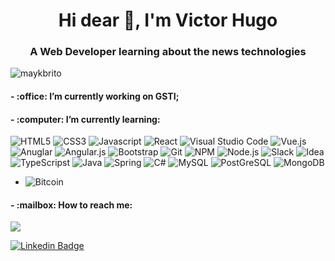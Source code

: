<h1 align="center">Hi dear 👋, I'm Victor Hugo</h1>
<h3 align="center">A Web Developer learning about the news technologies</h3>
<p align="left"> <img src="https://komarev.com/ghpvc/?username=maykbrito" alt="maykbrito" /> </p>


<h4>- :office: I’m currently working on GSTI;</h4>
<h4>- :computer: I’m currently learning:</h4>

<p>
    <img alt="HTML5" src="https://img.shields.io/badge/HTML5-E34F26?style=falt&logo=html5&logoColor=white"/>
    <img alt="CSS3" src="https://img.shields.io/badge/CSS3-1572B6?style=flat&logo=css3&logoColor=white"/>
    <img alt="Javascript" src="https://img.shields.io/badge/JavaScript-323330?style=flat&logo=javascript&logoColor=F7DF1E" />      
    <img alt="React" src="https://img.shields.io/badge/React-20232A?style=flat&logo=react&logoColor=61DAFB" />
    <img alt="Visual Studio Code" src="https://badges.aleen42.com/src/visual_studio_code.svg"/>
    <img alt="Vue.js" src="https://img.shields.io/badge/Vue.js-35495E?style=flat&logo=vue.js&logoColor=4FC08D"/>
    <img alt="Anuglar" src="https://img.shields.io/badge/Angular-DD0031?style=flat&logo=angular&logoColor=white"/>
    <img alt="Angular.js" src="https://img.shields.io/badge/AngularJS-E23237?style=flat&logo=angularjs&logoColor=white"/>
    <img alt="Bootstrap" src="https://img.shields.io/badge/Bootstrap-563D7C?style=flat&logo=bootstrap&logoColor=white"/>
    <img alt="Git" src="https://badges.aleen42.com/src/github.svg"/>
    <img alt="NPM" src="https://badges.aleen42.com/src/npm.svg"/>
    <img alt="Node.js" src="https://img.shields.io/badge/Node.js-43853D?style=flat&logo=node.js&logoColor=white"/>
    <img alt="Slack" src="https://badges.aleen42.com/src/slack.svg"/>
    <img alt="Idea" src="https://badges.aleen42.com/src/idea.svg"/>
  	<img alt="TypeScripst" src="https://img.shields.io/badge/TypeScript-007ACC?style=flat&logo=typescript&logoColor=white"/>
    <img alt="Java" src="https://img.shields.io/badge/Java-ED8B00?style=flat&logo=java&logoColor=white"/>
    <img alt="Spring" src="https://img.shields.io/badge/Spring-6DB33F?style=flat&logo=spring&logoColor=white"/>
    <img alt="C#" src="https://img.shields.io/badge/C%23-239120?style=flat&logo=c-sharp&logoColor=white"/>
    <img alt="MySQL" src="https://img.shields.io/badge/MySQL-00000F?style=flat&logo=mysql&logoColor=white"/>
    <img alt="PostGreSQL" src="https://img.shields.io/badge/PostgreSQL-316192?style=flat&logo=postgresql&logoColor=white"/>
    <img alt="MongoDB" src="https://img.shields.io/badge/MongoDB-4EA94B?style=flat&logo=mongodb&logoColor=white"/>
</p>
<ul>
    <li>
        <img alt="Bitcoin" src="https://img.shields.io/badge/Bitcoin-f7931a?logo=Bitcoin&logoColor=white&style=flat" />
    </li>
</ul>
<h4> - :mailbox: How to reach me: </h4>
<p>
  <a href="mailto:victor.vhrf@gmail.com">
    <img src="https://img.shields.io/badge/victor.vhrf-ea4335?logo=Gmail&logoColor=white&style=flat" />
  </a>
</p>
<p>
  <a href="https://www.linkedin.com/in/victorhugofonseca/" target="_blank">
    <img alt="Linkedin Badge" src="https://img.shields.io/badge/-victorhugofonseca-blue?style=flat&logo=Linkedin&logoColor=white" />
  </a>
</p>
